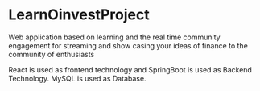 # LearnOinvestProject
Web application based on learning and the real time community engagement for streaming and show casing your ideas of finance to the community of enthusiasts

React is used as frontend technology and SpringBoot is used as Backend Technology.
MySQL is used as Database.


